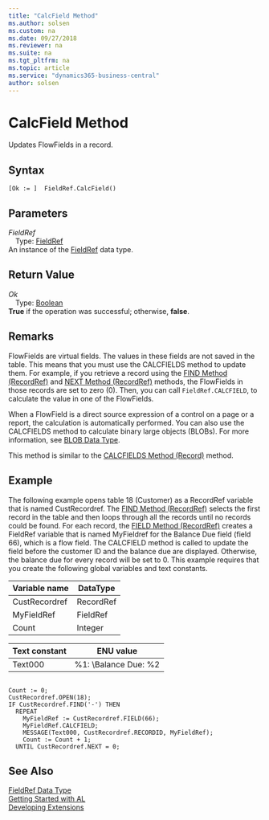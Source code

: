 ```yaml
---
title: "CalcField Method"
ms.author: solsen
ms.custom: na
ms.date: 09/27/2018
ms.reviewer: na
ms.suite: na
ms.tgt_pltfrm: na
ms.topic: article
ms.service: "dynamics365-business-central"
author: solsen
---
```

[//]: # (START>DO_NOT_EDIT)
[//]: # (IMPORTANT:Do not edit any of the content between here and the END>DO_NOT_EDIT.)
[//]: # (Any modifications should be made in the .resx files in the ModernDev repo.)
# CalcField Method
Updates FlowFields in a record.

## Syntax
```
[Ok := ]  FieldRef.CalcField()
```

## Parameters
*FieldRef*  
&emsp;Type: [FieldRef](fieldref-data-type.md)  
An instance of the [FieldRef](fieldref-data-type.md) data type.  

## Return Value
*Ok*  
&emsp;Type: [Boolean](boolean-data-type.md)  
**True** if the operation was successful; otherwise, **false**.  
  


[//]: # (IMPORTANT: END>DO_NOT_EDIT)

## Remarks  
FlowFields are virtual fields. The values in these fields are not saved in the table. This means that you must use the CALCFIELDS method to update them. For example, if you retrieve a record using the [FIND Method \(RecordRef\)](devenv-FIND-Method-RecordRef.md) and [NEXT Method \(RecordRef\)](devenv-NEXT-Method-RecordRef.md) methods, the FlowFields in those records are set to zero \(0\). Then, you can call `FieldRef.CALCFIELD`, to calculate the value in one of the FlowFields.  

When a FlowField is a direct source expression of a control on a page or a report, the calculation is automatically performed.  You can also use the CALCFIELDS method to calculate binary large objects \(BLOBs\). For more information, see [BLOB Data Type](../datatypes/devenv-BLOB-Data-Type.md).  

This method is similar to the [CALCFIELDS Method \(Record\)](devenv-CALCFIELDS-Method-Record.md) method.  

## Example  
 The following example opens table 18 \(Customer\) as a RecordRef variable that is named CustRecordref. The [FIND Method \(RecordRef\)](devenv-FIND-Method-RecordRef.md) selects the first record in the table and then loops through all the records until no records could be found. For each record, the [FIELD Method \(RecordRef\)](devenv-FIELD-Method-RecordRef.md) creates a FieldRef variable that is named MyFieldref for the Balance Due field \(field 66\), which is a flow field. The CALCFIELD method is called to update the field before the customer ID and the balance due are displayed. Otherwise, the balance due for every record will be set to 0. This example requires that you create the following global variables and text constants.  

|Variable name|DataType|  
|-------------------|--------------|  
|CustRecordref|RecordRef|  
|MyFieldRef|FieldRef|  
|Count|Integer|  

|Text constant|ENU value|  
|-------------------|---------------|  
|Text000|%1: \\Balance Due: %2|  

```  

Count := 0;  
CustRecordref.OPEN(18);  
IF CustRecordref.FIND('-') THEN  
  REPEAT  
    MyFieldRef := CustRecordref.FIELD(66);  
    MyFieldRef.CALCFIELD;  
    MESSAGE(Text000, CustRecordref.RECORDID, MyFieldRef);  
    Count := Count + 1;  
  UNTIL CustRecordref.NEXT = 0;  
```  

## See Also
[FieldRef Data Type](fieldref-data-type.md)  
[Getting Started with AL](../devenv-get-started.md)  
[Developing Extensions](../devenv-dev-overview.md)